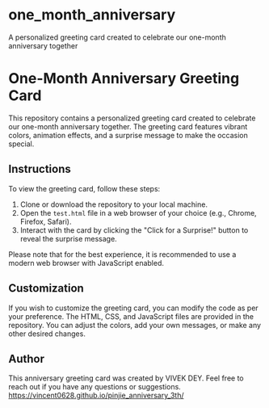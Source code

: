 # one_month_anniversary
A personalized greeting card created to celebrate our one-month anniversary together
# One-Month Anniversary Greeting Card

This repository contains a personalized greeting card created to celebrate our one-month anniversary together. The greeting card features vibrant colors, animation effects, and a surprise message to make the occasion special.

## Instructions

To view the greeting card, follow these steps:

1. Clone or download the repository to your local machine.
2. Open the `test.html` file in a web browser of your choice (e.g., Chrome, Firefox, Safari).
3. Interact with the card by clicking the "Click for a Surprise!" button to reveal the surprise message.

Please note that for the best experience, it is recommended to use a modern web browser with JavaScript enabled.

## Customization

If you wish to customize the greeting card, you can modify the code as per your preference. The HTML, CSS, and JavaScript files are provided in the repository. You can adjust the colors, add your own messages, or make any other desired changes.

## Author

This anniversary greeting card was created by VIVEK DEY. Feel free to reach out if you have any questions or suggestions.
https://vincent0628.github.io/pinjie_anniversary_3th/
